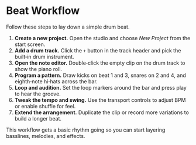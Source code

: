 # Beat Workflow

Follow these steps to lay down a simple drum beat.

1. **Create a new project.** Open the studio and choose _New Project_ from the start screen.
2. **Add a drum track.** Click the `+` button in the track header and pick the built‑in drum instrument.
3. **Open the note editor.** Double‑click the empty clip on the drum track to show the piano roll.
4. **Program a pattern.** Draw kicks on beat 1 and 3, snares on 2 and 4, and eighth‑note hi‑hats across the bar.
5. **Loop and audition.** Set the loop markers around the bar and press play to hear the groove.
6. **Tweak the tempo and swing.** Use the transport controls to adjust BPM or enable shuffle for feel.
7. **Extend the arrangement.** Duplicate the clip or record more variations to build a longer beat.

This workflow gets a basic rhythm going so you can start layering basslines, melodies, and effects.

